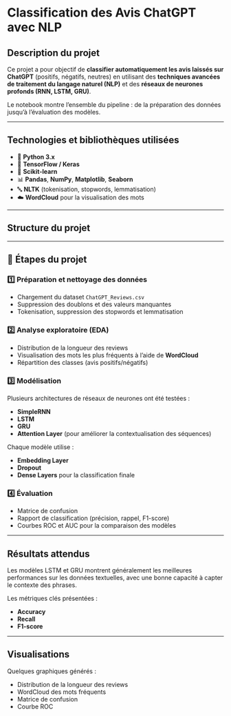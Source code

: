 # Classification des Avis ChatGPT avec NLP

## Description du projet
Ce projet a pour objectif de **classifier automatiquement les avis laissés sur ChatGPT** (positifs, négatifs, neutres) en utilisant des **techniques avancées de traitement du langage naturel (NLP)** et des **réseaux de neurones profonds (RNN, LSTM, GRU)**.

Le notebook montre l’ensemble du pipeline : de la préparation des données jusqu’à l’évaluation des modèles.

---

## Technologies et bibliothèques utilisées
- 🐍 **Python 3.x**
- 🧩 **TensorFlow / Keras**
- 🧠 **Scikit-learn**
- 📊 **Pandas**, **NumPy**, **Matplotlib**, **Seaborn**
- 🔤 **NLTK** (tokenisation, stopwords, lemmatisation)
- ☁️ **WordCloud** pour la visualisation des mots

---

## Structure du projet

---

## 🧪 Étapes du projet

### 1️⃣ Préparation et nettoyage des données
- Chargement du dataset `ChatGPT_Reviews.csv`
- Suppression des doublons et des valeurs manquantes
- Tokenisation, suppression des stopwords et lemmatisation

### 2️⃣ Analyse exploratoire (EDA)
- Distribution de la longueur des reviews  
- Visualisation des mots les plus fréquents à l’aide de **WordCloud**
- Répartition des classes (avis positifs/négatifs)

### 3️⃣ Modélisation
Plusieurs architectures de réseaux de neurones ont été testées :
- **SimpleRNN**
- **LSTM**
- **GRU**
- **Attention Layer** (pour améliorer la contextualisation des séquences)

Chaque modèle utilise :
- **Embedding Layer**
- **Dropout**
- **Dense Layers** pour la classification finale

### 4️⃣ Évaluation
- Matrice de confusion
- Rapport de classification (précision, rappel, F1-score)
- Courbes ROC et AUC pour la comparaison des modèles

---

## Résultats attendus
Les modèles LSTM et GRU montrent généralement les meilleures performances sur les données textuelles, avec une bonne capacité à capter le contexte des phrases.

Les métriques clés présentées :
- **Accuracy**
- **Recall**
- **F1-score**

---

## Visualisations
Quelques graphiques générés :
- Distribution de la longueur des reviews
- WordCloud des mots fréquents
- Matrice de confusion
- Courbe ROC
